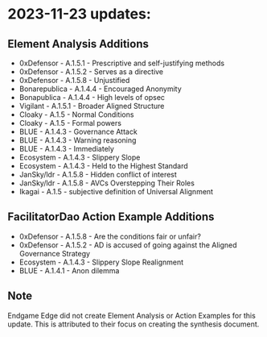 # 2023-11-23 updates:

## Element Analysis Additions

- 0xDefensor - A.1.5.1 - Prescriptive and self-justifying methods
- 0xDefensor - A.1.5.2 - Serves as a directive
- 0xDefensor - A.1.5.8 - Unjustified
- Bonarepublica - A.1.4.4 - Encouraged Anonymity
- Bonapublica - A.1.4.4 - High levels of opsec
- Vigilant - A.1.5.1 - Broader Aligned Structure
- Cloaky - A.1.5 - Normal Conditions
- Cloaky - A.1.5 - Formal powers
- BLUE - A.1.4.3 - Governance Attack
- BLUE - A.1.4.3 - Warning reasoning
- BLUE - A.1.4.3 - Immediately
- Ecosystem - A.1.4.3 - Slippery Slope
- Ecosystem - A.1.4.3 - Held to the Highest Standard
- JanSky/ldr - A.1.5.8 - Hidden conflict of interest
- JanSky/ldr - A.1.5.8 - AVCs Overstepping Their Roles
- Ikagai - A.1.5 - subjective definition of Universal Alignment

## FacilitatorDao Action Example Additions

- 0xDefensor - A.1.5.8 - Are the conditions fair or unfair?
- 0xDefensor - A.1.5.2 - AD is accused of going against the Aligned Governance Strategy
- Ecosystem - A.1.4.3 - Slippery Slope Realignment
- BLUE - A.1.4.1 - Anon dilemma

## Note

Endgame Edge did not create Element Analysis or Action Examples for this update. This is attributed to their focus on creating the synthesis document.
